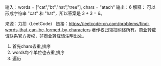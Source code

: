 输入：words = ["cat","bt","hat","tree"], chars = "atach"
输出：6
解释： 
可以形成字符串 "cat" 和 "hat"，所以答案是 3 + 3 = 6。

来源：力扣（LeetCode）
链接：https://leetcode-cn.com/problems/find-words-that-can-be-formed-by-characters
著作权归领扣网络所有。商业转载请联系官方授权，非商业转载请注明出处。

1.  首先chars去重,排序 
2.  words每个单位也去重,排序
3.  遍历